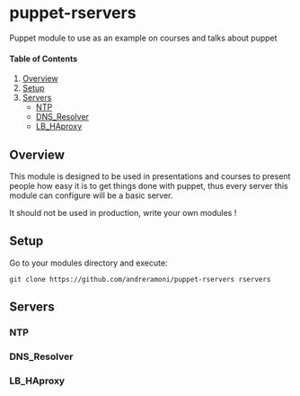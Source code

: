 # puppet-rservers
Puppet module to use as an example on courses and talks about puppet

#### Table of Contents

1. [Overview](#Overview)
2. [Setup](#Setup)
3. [Servers](#Servers)
    * [NTP](#NTP)
    * [DNS_Resolver](#DNS_Resolver)
    * [LB_HAproxy](#LB_HAproxy)

## Overview
This module is designed to be used in presentations and courses to present
people how easy it is to get things done with puppet, thus every server this
module can configure will be a basic server.

It should not be used in production, write your own modules !

## Setup
Go to your modules directory and execute:

~~~shell
git clone https://github.com/andreramoni/puppet-rservers rservers
~~~

## Servers

### NTP

### DNS_Resolver

### LB_HAproxy
